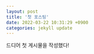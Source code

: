 ```yaml
---
layout: post
title: '첫 포스팅'
date: 2022-03-22 10:31:29 +0900
categories: jekyll update
---
```


드디어 첫 게시물을 작성했다!
